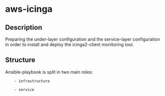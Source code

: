 # aws-icinga

## Description

Preparing the under-layer configuration and the service-layer configuration in order to install and deploy the icinga2-client monitoring tool.


## Structure

Ansible-playbook is split in two main roles:
		
		- infrastructure
	
		- service


## 
